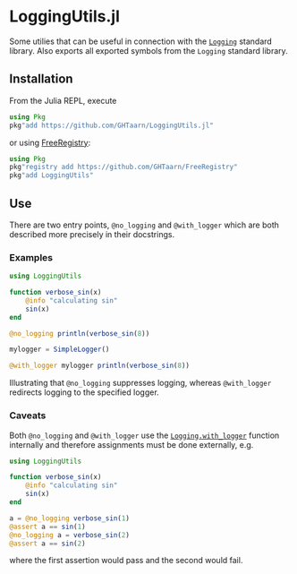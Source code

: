 # LoggingUtils.jl

Some utilies that can be useful in connection with the
[`Logging`](https://docs.julialang.org/en/v1/stdlib/Logging/) standard
library. Also exports all exported symbols from the `Logging` standard
library.

## Installation

From the Julia REPL, execute

```julia
using Pkg
pkg"add https://github.com/GHTaarn/LoggingUtils.jl"
```

or using [FreeRegistry](https://github.com/GHTaarn/FreeRegistry):

```julia
using Pkg
pkg"registry add https://github.com/GHTaarn/FreeRegistry"
pkg"add LoggingUtils"
```

## Use

There are two entry points, `@no_logging` and `@with_logger` which are both
described more precisely in their docstrings.

### Examples

```julia
using LoggingUtils

function verbose_sin(x)
    @info "calculating sin"
    sin(x)
end

@no_logging println(verbose_sin(8))

mylogger = SimpleLogger()

@with_logger mylogger println(verbose_sin(8))
```

Illustrating that `@no_logging` suppresses logging, whereas `@with_logger`
redirects logging to the specified logger.

### Caveats

Both `@no_logging` and `@with_logger` use the 
[`Logging.with_logger`](https://docs.julialang.org/en/v1/stdlib/Logging/#with_logger)
function internally and therefore assignments must be done externally, e.g.

```julia
using LoggingUtils

function verbose_sin(x)
    @info "calculating sin"
    sin(x)
end

a = @no_logging verbose_sin(1)
@assert a == sin(1)
@no_logging a = verbose_sin(2)
@assert a == sin(2)
```

where the first assertion would pass and the second would fail.
